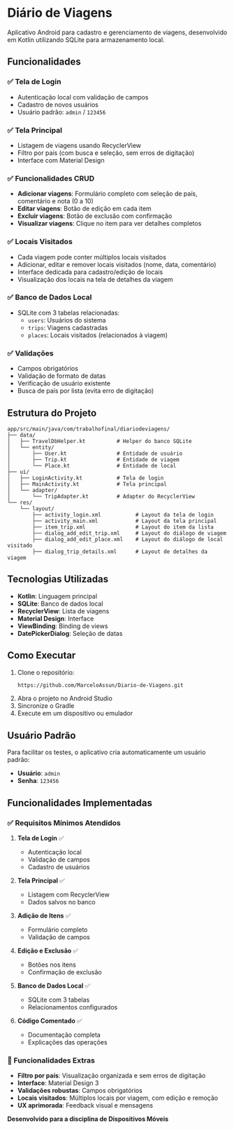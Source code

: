 # Diário de Viagens

Aplicativo Android para cadastro e gerenciamento de viagens, desenvolvido em Kotlin utilizando SQLite para armazenamento local.

## Funcionalidades

### ✅ Tela de Login
- Autenticação local com validação de campos
- Cadastro de novos usuários
- Usuário padrão: `admin` / `123456`

### ✅ Tela Principal
- Listagem de viagens usando RecyclerView
- Filtro por país (com busca e seleção, sem erros de digitação)
- Interface com Material Design

### ✅ Funcionalidades CRUD
- **Adicionar viagens**: Formulário completo com seleção de país, comentário e nota (0 a 10)
- **Editar viagens**: Botão de edição em cada item
- **Excluir viagens**: Botão de exclusão com confirmação
- **Visualizar viagens**: Clique no item para ver detalhes completos

### ✅ Locais Visitados
- Cada viagem pode conter múltiplos locais visitados
- Adicionar, editar e remover locais visitados (nome, data, comentário)
- Interface dedicada para cadastro/edição de locais
- Visualização dos locais na tela de detalhes da viagem

### ✅ Banco de Dados Local
- SQLite com 3 tabelas relacionadas:
  - `users`: Usuários do sistema
  - `trips`: Viagens cadastradas
  - `places`: Locais visitados (relacionados à viagem)

### ✅ Validações
- Campos obrigatórios
- Validação de formato de datas
- Verificação de usuário existente
- Busca de país por lista (evita erro de digitação)

## Estrutura do Projeto

```
app/src/main/java/com/trabalhofinal/diariodeviagens/
├── data/
│   ├── TravelDbHelper.kt          # Helper do banco SQLite
│   └── entity/
│       ├── User.kt                # Entidade de usuário
│       ├── Trip.kt                # Entidade de viagem
│       └── Place.kt               # Entidade de local
├── ui/
│   ├── LoginActivity.kt           # Tela de login
│   ├── MainActivity.kt            # Tela principal
│   └── adapter/
│       └── TripAdapter.kt         # Adapter do RecyclerView
└── res/
    └── layout/
        ├── activity_login.xml           # Layout da tela de login
        ├── activity_main.xml            # Layout da tela principal
        ├── item_trip.xml                # Layout do item da lista
        ├── dialog_add_edit_trip.xml     # Layout do diálogo de viagem
        ├── dialog_add_edit_place.xml    # Layout do diálogo de local visitado
        ├── dialog_trip_details.xml      # Layout de detalhes da viagem
```

## Tecnologias Utilizadas

- **Kotlin**: Linguagem principal
- **SQLite**: Banco de dados local
- **RecyclerView**: Lista de viagens
- **Material Design**: Interface
- **ViewBinding**: Binding de views
- **DatePickerDialog**: Seleção de datas

## Como Executar

1. Clone o repositório:
   ```sh
   https://github.com/MarceloAssun/Diario-de-Viagens.git
   ```
2. Abra o projeto no Android Studio
3. Sincronize o Gradle
4. Execute em um dispositivo ou emulador

## Usuário Padrão

Para facilitar os testes, o aplicativo cria automaticamente um usuário padrão:
- **Usuário**: `admin`
- **Senha**: `123456`

## Funcionalidades Implementadas

### ✅ Requisitos Mínimos Atendidos

1. **Tela de Login** ✅
   - Autenticação local
   - Validação de campos
   - Cadastro de usuários

2. **Tela Principal** ✅
   - Listagem com RecyclerView
   - Dados salvos no banco

3. **Adição de Itens** ✅
   - Formulário completo
   - Validação de campos

4. **Edição e Exclusão** ✅
   - Botões nos itens
   - Confirmação de exclusão

5. **Banco de Dados Local** ✅
   - SQLite com 3 tabelas
   - Relacionamentos configurados

6. **Código Comentado** ✅
   - Documentação completa
   - Explicações das operações

### 🎯 Funcionalidades Extras

- **Filtro por país**: Visualização organizada e sem erros de digitação
- **Interface**: Material Design 3
- **Validações robustas**: Campos obrigatórios
- **Locais visitados**: Múltiplos locais por viagem, com edição e remoção
- **UX aprimorada**: Feedback visual e mensagens

**Desenvolvido para a disciplina de Dispositivos Móveis** 
